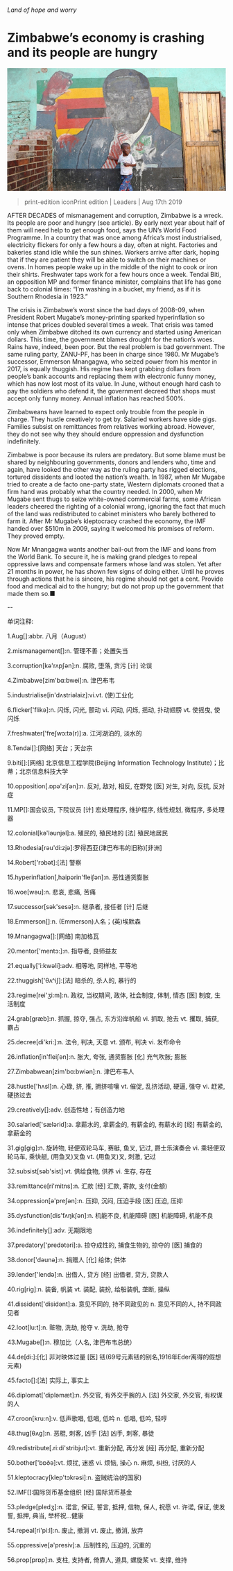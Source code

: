 ###### Land of hope and worry

# Zimbabwe’s economy is crashing and its people are hungry 

![image](images/20190817_LDP001_0.jpg) 

> print-edition iconPrint edition | Leaders | Aug 17th 2019 

AFTER DECADES of mismanagement and corruption, Zimbabwe is a wreck. Its people are poor and hungry (see article). By early next year about half of them will need help to get enough food, says the UN’s World Food Programme. In a country that was once among Africa’s most industrialised, electricity flickers for only a few hours a day, often at night. Factories and bakeries stand idle while the sun shines. Workers arrive after dark, hoping that if they are patient they will be able to switch on their machines or ovens. In homes people wake up in the middle of the night to cook or iron their shirts. Freshwater taps work for a few hours once a week. Tendai Biti, an opposition MP and former finance minister, complains that life has gone back to colonial times: “I’m washing in a bucket, my friend, as if it is Southern Rhodesia in 1923.” 

The crisis is Zimbabwe’s worst since the bad days of 2008-09, when President Robert Mugabe’s money-printing sparked hyperinflation so intense that prices doubled several times a week. That crisis was tamed only when Zimbabwe ditched its own currency and started using American dollars. This time, the government blames drought for the nation’s woes. Rains have, indeed, been poor. But the real problem is bad government. The same ruling party, ZANU-PF, has been in charge since 1980. Mr Mugabe’s successor, Emmerson Mnangagwa, who seized power from his mentor in 2017, is equally thuggish. His regime has kept grabbing dollars from people’s bank accounts and replacing them with electronic funny money, which has now lost most of its value. In June, without enough hard cash to pay the soldiers who defend it, the government decreed that shops must accept only funny money. Annual inflation has reached 500%. 

Zimbabweans have learned to expect only trouble from the people in charge. They hustle creatively to get by. Salaried workers have side gigs. Families subsist on remittances from relatives working abroad. However, they do not see why they should endure oppression and dysfunction indefinitely. 

Zimbabwe is poor because its rulers are predatory. But some blame must be shared by neighbouring governments, donors and lenders who, time and again, have looked the other way as the ruling party has rigged elections, tortured dissidents and looted the nation’s wealth. In 1987, when Mr Mugabe tried to create a de facto one-party state, Western diplomats crooned that a firm hand was probably what the country needed. In 2000, when Mr Mugabe sent thugs to seize white-owned commercial farms, some African leaders cheered the righting of a colonial wrong, ignoring the fact that much of the land was redistributed to cabinet ministers who barely bothered to farm it. After Mr Mugabe’s kleptocracy crashed the economy, the IMF handed over $510m in 2009, saying it welcomed his promises of reform. They proved empty. 

Now Mr Mnangagwa wants another bail-out from the IMF and loans from the World Bank. To secure it, he is making grand pledges to repeal oppressive laws and compensate farmers whose land was stolen. Yet after 21 months in power, he has shown few signs of doing either. Until he proves through actions that he is sincere, his regime should not get a cent. Provide food and medical aid to the hungry; but do not prop up the government that made them so.■ 

-- 

 单词注释:

1.Aug[]:abbr. 八月（August） 

2.mismanagement[]:n. 管理不善；处置失当 

3.corruption[kә'rʌpʃәn]:n. 腐败, 堕落, 贪污 [计] 论误 

4.Zimbabwe[zim'bɑ:bwei]:n. 津巴布韦 

5.industrialise[in'dʌstriәlaiz]:vi.vt. (使)工业化 

6.flicker['flikә]:n. 闪烁, 闪光, 颤动 vi. 闪动, 闪烁, 摇动, 扑动翅膀 vt. 使摇曳, 使闪烁 

7.freshwater['freʃwɔ:tә(r)]:a. 江河湖泊的, 淡水的 

8.Tendai[]:[网络] 天台；天台宗 

9.biti[]:[网络] 北京信息工程学院(Beijing Information Technology Institute)；比蒂；北京信息科技大学 

10.opposition[.ɒpә'ziʃәn]:n. 反对, 敌对, 相反, 在野党 [医] 对生, 对向, 反抗, 反对症 

11.MP[]:国会议员, 下院议员 [计] 宏处理程序, 维护程序, 线性规划, 微程序, 多处理器 

12.colonial[kә'lәunjәl]:a. 殖民的, 殖民地的 [法] 殖民地居民 

13.Rhodesia[rәu'di:zjә]:罗得西亚(津巴布韦的旧称)[非洲] 

14.Robert['rɔbәt]:[法] 警察 

15.hyperinflation[,haipәrin'fleiʃәn]:n. 恶性通货膨胀 

16.woe[wәu]:n. 悲哀, 悲痛, 苦痛 

17.successor[sәk'sesә]:n. 继承者, 接任者 [计] 后继 

18.Emmerson[]:n. (Emmerson)人名；(英)埃默森 

19.Mnangagwa[]:[网络] 南加格瓦 

20.mentor['mentɔ:]:n. 指导者, 良师益友 

21.equally['i:kwәli]:adv. 相等地, 同样地, 平等地 

22.thuggish['θʌ^iʃ]:[法] 暗杀的, 杀人的, 暴行的 

23.regime[rei'ʒi:m]:n. 政权, 当权期间, 政体, 社会制度, 体制, 情态 [医] 制度, 生活制度 

24.grab[græb]:n. 抓握, 掠夺, 强占, 东方沿岸帆船 vi. 抓取, 抢去 vt. 攫取, 捕获, 霸占 

25.decree[di'kri:]:n. 法令, 判决, 天意 vt. 颁布, 判决 vi. 发布命令 

26.inflation[in'fleiʃәn]:n. 胀大, 夸张, 通货膨胀 [化] 充气吹胀; 膨胀 

27.Zimbabwean[zim'bɑ:bwiәn]:n. 津巴布韦人 

28.hustle['hʌsl]:n. 心碌, 挤, 推, 拥挤喧嚷 vt. 催促, 乱挤活动, 硬逼, 强夺 vi. 赶紧, 硬挤过去 

29.creatively[]:adv. 创造性地；有创造力地 

30.salaried['sælәrid]:a. 拿薪水的, 拿薪金的, 有薪金的, 有薪水的 [经] 有薪金的, 拿薪金的 

31.gig[gig]:n. 旋转物, 轻便双轮马车, 赛艇, 鱼叉, 记过, 爵士乐演奏会 vi. 乘轻便双轮马车, 乘快艇, (用鱼叉)叉鱼 vt. (用鱼叉)叉, 刺激, 记过 

32.subsist[sәb'sist]:vt. 供给食物, 供养 vi. 生存, 存在 

33.remittance[ri'mitns]:n. 汇款 [经] 汇款, 寄款, 支付(金额) 

34.oppression[ә'preʃәn]:n. 压抑, 沉闷, 压迫手段 [医] 压迫, 压抑 

35.dysfunction[dis'fʌŋkʃәn]:n. 机能不良, 机能障碍 [医] 机能障碍, 机能不良 

36.indefinitely[]:adv. 无期限地 

37.predatory['predәtәri]:a. 掠夺成性的, 捕食生物的, 掠夺的 [医] 捕食的 

38.donor['dәunә]:n. 捐赠人 [化] 给体; 供体 

39.lender['lendә]:n. 出借人, 贷方 [经] 出借者, 贷方, 贷款人 

40.rig[rig]:n. 装备, 帆装 vt. 装配, 装扮, 给船装帆, 垄断, 操纵 

41.dissident['disidәnt]:a. 意见不同的, 持不同政见的 n. 意见不同的人, 持不同政见者 

42.loot[lu:t]:n. 赃物, 洗劫, 抢夺 v. 洗劫, 抢夺 

43.Mugabe[]:n. 穆加比（人名, 津巴布韦总统） 

44.de[di:]:[化] 非对映体过量 [医] 铥(69号元素铥的别名,1916年Eder离得的假想元素) 

45.facto[]:[法] 实际上, 事实上 

46.diplomat['diplәmæt]:n. 外交官, 有外交手腕的人 [法] 外交家, 外交官, 有权谋的人 

47.croon[kru:n]:v. 低声歌唱, 低唱, 低吟 n. 低唱, 低吟, 轻哼 

48.thug[θʌg]:n. 恶棍, 刺客, 凶手 [法] 凶手, 刺客, 暴徒 

49.redistribute[.ri:di'stribjut]:vt. 重新分配, 再分发 [经] 再分配, 重新分配 

50.bother['bɒðә]:vt. 烦扰, 迷惑 vi. 烦恼, 操心 n. 麻烦, 纠纷, 讨厌的人 

51.kleptocracy[klep'tɔkrәsi]:n. 盗贼统治(的国家) 

52.IMF[]:国际货币基金组织 [经] 国际货币基金 

53.pledge[pledʒ]:n. 诺言, 保证, 誓言, 抵押, 信物, 保人, 祝愿 vt. 许诺, 保证, 使发誓, 抵押, 典当, 举杯祝...健康 

54.repeal[ri'pi:l]:n. 废止, 撤消 vt. 废止, 撤消, 放弃 

55.oppressive[ә'presiv]:a. 压制性的, 压迫的, 沉重的 

56.prop[prɒp]:n. 支柱, 支持者, 倚靠人, 道具, 螺旋桨 vt. 支撑, 维持 

